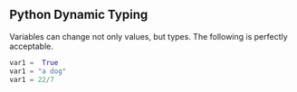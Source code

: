 ## Python Dynamic Typing

Variables can change not only values, but types. The following is perfectly acceptable.

```Python
var1 =  True
var1 = "a dog"
var1 = 22/7
```
